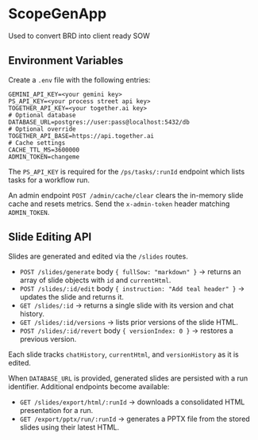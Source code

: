 # ScopeGenApp
Used to convert BRD into client ready SOW 

## Environment Variables

Create a `.env` file with the following entries:

```
GEMINI_API_KEY=<your gemini key>
PS_API_KEY=<your process street api key>
TOGETHER_API_KEY=<your together.ai key>
# Optional database
DATABASE_URL=postgres://user:pass@localhost:5432/db
# Optional override
TOGETHER_API_BASE=https://api.together.ai
# Cache settings
CACHE_TTL_MS=3600000
ADMIN_TOKEN=changeme
```

The `PS_API_KEY` is required for the `/ps/tasks/:runId` endpoint which lists tasks for a workflow run.

An admin endpoint `POST /admin/cache/clear` clears the in-memory slide cache and resets metrics. Send the `x-admin-token` header matching `ADMIN_TOKEN`.

## Slide Editing API

Slides are generated and edited via the `/slides` routes.

* `POST /slides/generate` body `{ fullSow: "markdown" }` → returns an array of slide objects with `id` and `currentHtml`.
* `POST /slides/:id/edit` body `{ instruction: "Add teal header" }` → updates the slide and returns it.
* `GET /slides/:id` → returns a single slide with its version and chat history.
* `GET /slides/:id/versions` → lists prior versions of the slide HTML.
* `POST /slides/:id/revert` body `{ versionIndex: 0 }` → restores a previous version.

Each slide tracks `chatHistory`, `currentHtml`, and `versionHistory` as it is edited.

When `DATABASE_URL` is provided, generated slides are persisted with a run identifier. Additional endpoints become available:

* `GET /slides/export/html/:runId` → downloads a consolidated HTML presentation for a run.
* `GET /export/pptx/run/:runId` → generates a PPTX file from the stored slides using their latest HTML.
